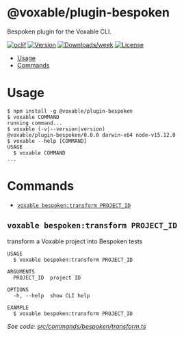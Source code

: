 @voxable/plugin-bespoken
========================

Bespoken plugin for the Voxable CLI.

[![oclif](https://img.shields.io/badge/cli-oclif-brightgreen.svg)](https://oclif.io)
[![Version](https://img.shields.io/npm/v/@voxable/plugin-bespoken.svg)](https://npmjs.org/package/@voxable/plugin-bespoken)
[![Downloads/week](https://img.shields.io/npm/dw/@voxable/plugin-bespoken.svg)](https://npmjs.org/package/@voxable/plugin-bespoken)
[![License](https://img.shields.io/npm/l/@voxable/plugin-bespoken.svg)](https://github.com/voxable/plugin-bespoken/blob/master/package.json)

<!-- toc -->
* [Usage](#usage)
* [Commands](#commands)
<!-- tocstop -->
# Usage
<!-- usage -->
```sh-session
$ npm install -g @voxable/plugin-bespoken
$ voxable COMMAND
running command...
$ voxable (-v|--version|version)
@voxable/plugin-bespoken/0.0.0 darwin-x64 node-v15.12.0
$ voxable --help [COMMAND]
USAGE
  $ voxable COMMAND
...
```
<!-- usagestop -->
# Commands
<!-- commands -->
* [`voxable bespoken:transform PROJECT_ID`](#voxable-bespokentransform-project_id)

## `voxable bespoken:transform PROJECT_ID`

transform a Voxable project into Bespoken tests

```
USAGE
  $ voxable bespoken:transform PROJECT_ID

ARGUMENTS
  PROJECT_ID  project ID

OPTIONS
  -h, --help  show CLI help

EXAMPLE
  $ voxable bespoken:transform PROJECT_ID
```

_See code: [src/commands/bespoken/transform.ts](https://github.com/voxable/cli/blob/v0.0.0/src/commands/bespoken/transform.ts)_
<!-- commandsstop -->
